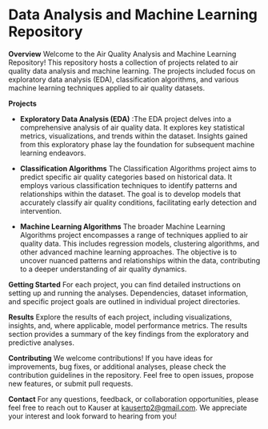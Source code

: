 <h1><b></b>Data Analysis and Machine Learning Repository</b></h1>


**Overview**
Welcome to the Air Quality Analysis and Machine Learning Repository! This repository hosts a collection of projects related to air quality data analysis and machine learning. The projects included focus on exploratory data analysis (EDA), classification algorithms, and various machine learning techniques applied to air quality datasets.

**Projects**
- **Exploratory Data Analysis (EDA)** :The EDA project delves into a comprehensive analysis of air quality data. It explores key statistical metrics, visualizations, and trends within the dataset. Insights gained from this exploratory phase lay the foundation for subsequent machine learning endeavors.

- **Classification Algorithms**
The Classification Algorithms project aims to predict specific air quality categories based on historical data. It employs various classification techniques to identify patterns and relationships within the dataset. The goal is to develop models that accurately classify air quality conditions, facilitating early detection and intervention.

- **Machine Learning Algorithms**
The broader Machine Learning Algorithms project encompasses a range of techniques applied to air quality data. This includes regression models, clustering algorithms, and other advanced machine learning approaches. The objective is to uncover nuanced patterns and relationships within the data, contributing to a deeper understanding of air quality dynamics.

**Getting Started**
For each project, you can find detailed instructions on setting up and running the analyses. Dependencies, dataset information, and specific project goals are outlined in individual project directories.

**Results**
Explore the results of each project, including visualizations, insights, and, where applicable, model performance metrics. The results section provides a summary of the key findings from the exploratory and predictive analyses.

**Contributing**
We welcome contributions! If you have ideas for improvements, bug fixes, or additional analyses, please check the contribution guidelines in the repository. Feel free to open issues, propose new features, or submit pull requests.

**Contact**
For any questions, feedback, or collaboration opportunities, please feel free to reach out to Kauser at kausertp2@gmail.com. We appreciate your interest and look forward to hearing from you!
